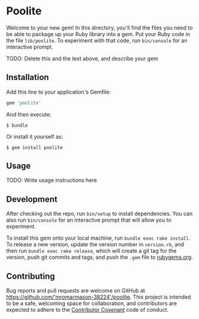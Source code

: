 # Poolite

Welcome to your new gem! In this directory, you'll find the files you need to be able to package up your Ruby library into a gem. Put your Ruby code in the file `lib/poolite`. To experiment with that code, run `bin/console` for an interactive prompt.

TODO: Delete this and the text above, and describe your gem

## Installation

Add this line to your application's Gemfile:

```ruby
gem 'poolite'
```

And then execute:

    $ bundle

Or install it yourself as:

    $ gem install poolite

## Usage

TODO: Write usage instructions here

## Development

After checking out the repo, run `bin/setup` to install dependencies. You can also run `bin/console` for an interactive prompt that will allow you to experiment.

To install this gem onto your local machine, run `bundle exec rake install`. To release a new version, update the version number in `version.rb`, and then run `bundle exec rake release`, which will create a git tag for the version, push git commits and tags, and push the `.gem` file to [rubygems.org](https://rubygems.org).

## Contributing

Bug reports and pull requests are welcome on GitHub at https://github.com/'mromarmason-38224'/poolite. This project is intended to be a safe, welcoming space for collaboration, and contributors are expected to adhere to the [Contributor Covenant](http://contributor-covenant.org) code of conduct.

